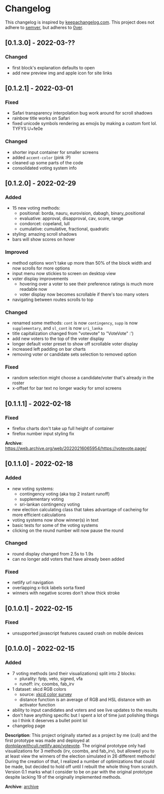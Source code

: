 # Changelog
This changelog is inspired by [keepachangelog.com](https://keepachangelog.com/en/1.0.0). This project does not adhere to [semver](https://semver.org/), but adheres to [0ver](https://0ver.org/). 

## [0.1.3.0] - 2022-03-??

### Changed
 - first block's explanation defaults to open
 - add new preview img and apple icon for site links

## [0.1.2.1] - 2022-03-01
### Fixed
 - Safari transparency interpolation bug work around for scroll shadows
 - rainbow title works on Safari
 - fixed unicode symbols rendering as emojis by making a custom font lol. TYFYS U+fe0e

### Changed
 - shorter input container for smaller screens
 - added `accent-color` (pink :P)
 - cleaned up some parts of the code
 - consolidated voting system info

## [0.1.2.0] - 2022-02-29
### Added
 - 15 new voting methods:
    - positional: borda, nauru, eurovision, dabagh, binary_positional
    - evaluative: approval, disapproval, cav, score, range
    - condorcet: copeland, lull
    - cumulative: cumulative, fractional, quadratic
 - styling: amazing scroll shadows
 - bars will show scores on hover

### Improved
 - method options won't take up more than 50% of the block width and now scrolls for more options
 - input menu now stickies to screen on desktop view
 - voter display improvements
    - hovering over a voter to see their preference ratings is much more readable now
    - voter display now becomes scrollable if there's too many voters
 - navigating between routes scrolls to top

### Changed
 - renamed some methods: `cont` is now `contingency`, `supp` is now `supplementary`, and `sl_cont` is now `sri_lanka`
 - title capitalization changed from "votevote" to "VoteVote" :')
 - add new voters to the top of the voter display
 - longer default voter preset to show off scrollable voter display
 - increased left padding on bar charts
 - removing voter or candidate sets selection to removed option

### Fixed
 - random selection might choose a candidate/voter that's already in the roster
 - x-offset for bar text no longer wacky for smol screens

## [0.1.1.1] - 2022-02-18
### Fixed
 - firefox charts don't take up full height of container
 - firefox number input styling fix

**Archive**: https://web.archive.org/web/20220216065954/https://votevote.page/

## [0.1.1.0] - 2022-02-18
### Added
 - new voting systems:
    - contingency voting (aka top 2 instant runoff)
    - supplementary voting
    - sri-lankan contingency voting
 - new election calculating class that takes advantage of cacheing for more efficient calculations
 - voting systems now show winner(s) in text
 - basic tests for some of the voting systems
 - clicking on the round number will now pause the round

### Changed
 - round display changed from 2.5s to 1.9s
 - can no longer add voters that have already been added

### Fixed
 - netlify url navigation
 - overlapping x-tick labels sorta fixed
 - winners with negative scores don't show thick stroke

## [0.1.0.1] - 2022-02-15
### Fixed
 - unsupported javascript features caused crash on mobile devices

## [0.1.0.0] - 2022-02-15
### Added
 - 7 voting methods (and their visualizations) split into 2 blocks:
   - plurality: fptp, veto, signed, vfa
   - runoff: irv, coombs, fab_irv
 - 1 dataset: xkcd RGB colors
   - source: [xkcd color survey](https://xkcd.com/color/rgb/)
   - distance function is an average of RGB and HSL distance with an activator function
 - ability to input candidates and voters and see live updates to the results
 - don't have anything specific but I spent a lot of time just polishing things so I think it deserves a bullet point lol
 - changelog page

**Description**: This project originally started as a project by me (culi) and the first prototype was made and deployed at [dontplaywithculi.netlify.app/votevote](https://dontplaywithculi.netlify.app/votevote). The original prototype only had visualizations for 3 methods (irv, coombs, and fab_irv), but allowed you to at least view the winners of the election simulated in 26 different methods! During the creation of that, I realized a number of optimizations that could be made, but decided to hold off until I rebuilt the whole thing from scratch. Version 0.1 marks what I consider to be on par with the original prototype despite lacking 19 of the originally implemented methods.

**Archive**: [archive](https://web.archive.org/web/20220215225237/https://votevote.page/)
 

